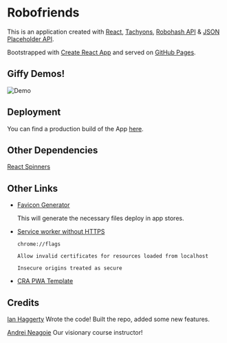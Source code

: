 # Robofriends

This is an application created with [React](), [Tachyons](),
[Robohash API](https://robohash.org/) & [JSON Placeholder API](https://jsonplaceholder.typicode.com/).

Bootstrapped with [Create React App](https://reactjs.org/docs/create-a-new-react-app.html) and served on [GitHub Pages](https://pages.github.com/).

## Giffy Demos!

![Demo](robo-demo.gif)

## Deployment

You can find a production build of the App [here](https://ianhaggerty.github.io/robofriends/).

## Other Dependencies

[React Spinners](https://github.com/davidhu2000/react-spinners)

## Other Links

- [Favicon Generator](https://realfavicongenerator.net/)

  This will generate the necessary files deploy in app stores.

- [Service worker without HTTPS](https://stackoverflow.com/questions/38728176/can-you-use-a-service-worker-with-a-self-signed-certificate)

  `chrome://flags`

  `Allow invalid certificates for resources loaded from localhost`

  `Insecure origins treated as secure`

- [CRA PWA Template](https://github.com/cra-template/pwa)

## Credits

[Ian Haggerty](https://github.com/ianhaggerty) Wrote the code! Built the repo, added some new features.

[Andrei Neagoie](https://github.com/aneagoie) Our visionary course instructor!
